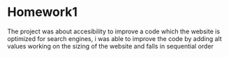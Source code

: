 # Homework1
The project was about accesibility to improve a code which the website is optimized for search engines, i was able to improve the code by adding alt values working on the sizing of the website and falls in sequential order